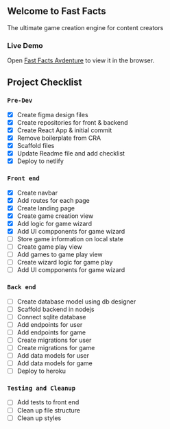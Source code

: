 

## Welcome to Fast Facts

The ultimate game creation engine for content creators

### Live Demo

Open [Fast Facts Avdenture](http://fast-facts-adventure.netlify.com) to view it in the browser.


## Project Checklist

### `Pre-Dev`

* [x] Create figma design files
* [x] Create repositories for front & backend 
* [x] Create React App & initial commit
* [x] Remove boilerplate from CRA 
* [x] Scaffold files
* [x] Update Readme file and add checklist
* [x] Deploy to netlify

### `Front end`
* [x] Create navbar
* [x] Add routes for each page
* [x] Create landing page
* [x] Create game creation view
* [x] Add logic for game wizard
* [x] Add UI compponents for game wizard
* [ ] Store game information on local state
* [ ] Create game play view
* [ ] Add games to game play view
* [ ] Create wizard logic for game play
* [ ] Add UI compponents for game wizard

### `Back end`
* [ ] Create database model using db designer
* [ ] Scaffold backend in nodejs
* [ ] Connect sqlite database 
* [ ] Add endpoints for user
* [ ] Add endpoints for game
* [ ] Create migrations for user
* [ ] Create migrations for game
* [ ] Add data models for user
* [ ] Add data models for game
* [ ] Deploy to heroku

### `Testing and Cleanup`
* [ ] Add tests to front end
* [ ] Clean up file structure
* [ ] Clean up styles
